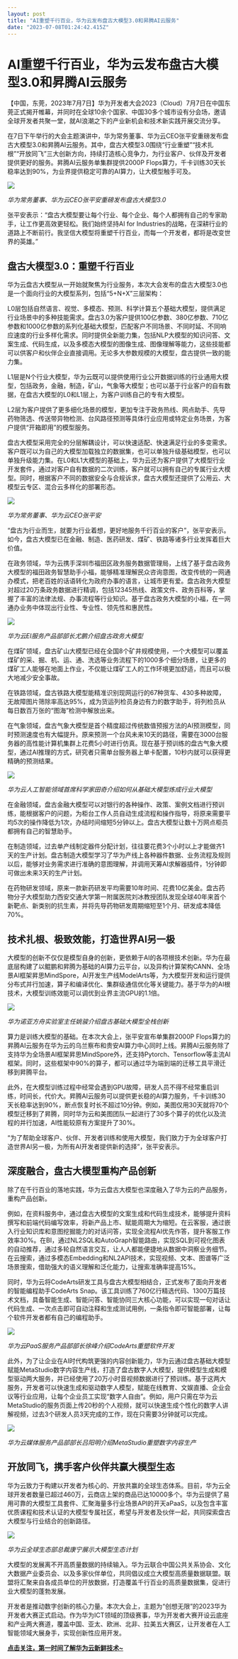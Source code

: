 ```yaml
---
layout: post
title: "AI重塑千行百业，华为云发布盘古大模型3.0和昇腾AI云服务"
date: "2023-07-08T01:24:42.415Z"
---
```

AI重塑千行百业，华为云发布盘古大模型3.0和昇腾AI云服务
==============================

【中国，东莞，2023年7月7日】华为开发者大会2023（Cloud）7月7日在中国东莞正式揭开帷幕，并同时在全球10余个国家、中国30多个城市设有分会场，邀请全球开发者共聚一堂，就AI浪潮之下的产业新机会和技术新实践开展交流分享。

在7日下午举行的大会主题演讲中，华为常务董事、华为云CEO张平安重磅发布盘古大模型3.0和昇腾AI云服务。其中，盘古大模型3.0围绕“行业重塑”“技术扎根”“开放同飞”三大创新方向，持续打造核心竞争力，为行业客户、伙伴及开发者提供更好的服务。昇腾AI云服务单集群提供2000P Flops算力，千卡训练30天长稳率达到90%，为业界提供稳定可靠的AI算力，让大模型触手可及。

![](https://pic4.zhimg.com/80/v2-a24a661e138605a210bae67323fada7b_720w.webp)

_华为常务董事、华为云CEO张平安重磅发布盘古大模型3.0_

张平安表示：“盘古大模型要让每个行业、每个企业、每个人都拥有自己的专家助手，让工作更高效更轻松。我们始终坚持AI for Industries的战略，在深耕行业的道路上不断前行。我坚信大模型将重塑千行百业，而每一个开发者，都将是改变世界的英雄。”

盘古大模型3.0：重塑千行百业
---------------

华为云盘古大模型从一开始就聚焦为行业服务，本次大会发布的盘古大模型3.0也是一个面向行业的大模型系列，包括“5+N+X”三层架构：

L0层包括自然语言、视觉、多模态、预测、科学计算五个基础大模型，提供满足行业场景中的多种技能需求。盘古3.0为客户提供100亿参数、380亿参数、710亿参数和1000亿参数的系列化基础大模型，匹配客户不同场景、不同时延、不同响应速度的行业多样化需求。同时提供全新能力集，包括NLP大模型的知识问答、文案生成、代码生成，以及多模态大模型的图像生成、图像理解等能力，这些技能都可以供客户和伙伴企业直接调用。无论多大参数规模的大模型，盘古提供一致的能力集。

L1层是N个行业大模型，华为云既可以提供使用行业公开数据训练的行业通用大模型，包括政务，金融，制造，矿山，气象等大模型；也可以基于行业客户的自有数据，在盘古大模型的L0和L1层上，为客户训练自己的专有大模型。

L2层为客户提供了更多细化场景的模型，更加专注于政务热线、网点助手、先导药物筛选、传送带异物检测、台风路径预测等具体行业应用或特定业务场景，为客户提供“开箱即用”的模型服务。

盘古大模型采用完全的分层解耦设计，可以快速适配、快速满足行业的多变需求。客户既可以为自己的大模型加载独立的数据集，也可以单独升级基础模型，也可以单独升级能力集。在L0和L1大模型的基础上，华为云还为客户提供了大模型行业开发套件，通过对客户自有数据的二次训练，客户就可以拥有自己的专属行业大模型。同时，根据客户不同的数据安全与合规诉求，盘古大模型还提供了公用云、大模型云专区、混合云多样化的部署形态。

![](https://pic3.zhimg.com/80/v2-dd5423a26b538265f2ea116ccebc8c16_720w.webp)

_华为常务董事、华为云CEO张平安_

“盘古为行业而生，就要为行业着想，更好地服务千行百业的客户”，张平安表示。如今，盘古大模型已在金融、制造、医药研发、煤矿、铁路等诸多行业发挥着巨大价值。

在政务领域，华为云携手深圳市福田区政务服务数据管理局，上线了基于盘古政务大模型的福田政务智慧助手小福，能够精准理解民众咨询意图，改变传统的一网通办模式，把老百姓的话语转化为政府办事的语言，让城市更有爱。盘古政务大模型对超过20万条政务数据进行精调，包括12345热线、政策文件、政务百科等，掌握了丰富的法律法规、办事流程等行业知识。基于盘古政务大模型的小福，在一网通办业务中体现出行业性、专业性、领先性和惠民性。

![](https://pic1.zhimg.com/80/v2-edecc13ed5a449116089a29a50e7cdec_720w.webp)

_华为云EI服务产品部部长尤鹏介绍盘古政务大模型_

在煤矿领域，盘古矿山大模型已经在全国8个矿井规模使用，一个大模型可以覆盖煤矿的采、掘、机、运、通、洗选等业务流程下的1000多个细分场景，让更多的煤矿工人能够在地面上作业，不仅能让煤矿工人的工作环境更加舒适，而且可以极大地减少安全事故。

在铁路领域，盘古铁路大模型能精准识别现网运行的67种货车、430多种故障，无故障图片筛除率高达95%，成为货运列检员身边有力的数字助手，将列检员从每日数百万张的“图海”检测中解放出来。

在气象领域，盘古气象大模型是首个精度超过传统数值预报方法的AI预测模型，同时预测速度也有大幅提升。原来预测一个台风未来10天的路径，需要在3000台服务器的高性能计算机集群上花费5小时进行仿真。现在基于预训练的盘古气象大模型，通过AI推理的方式，研究者只需单台服务器上单卡配置，10秒内就可以获得更精确的预测结果。

![](https://pic2.zhimg.com/80/v2-f5589cca76ac68b20a9f66280654da4d_720w.webp)

_华为云人工智能领域首席科学家田奇介绍如何从基础大模型炼成行业大模型_

在金融领域，盘古金融大模型可以对银行的各种操作、政策、案例文档进行预训练，能根据客户的问题，为柜台工作人员自动生成流程和操作指导，将原来需要平均5次的操作降低为1次，办结时间缩短5分钟以上。盘古大模型让数十万网点柜员都拥有自己的智慧助手。

在制造领域，过去单产线制定器件分配计划，往往要花费3个小时以上才能做齐1天的生产计划。盘古制造大模型学习了华为产线上各种器件数据、业务流程及规则以后，能够对业务需求进行准确的意图理解，并调用天筹AI求解器插件，1分钟即可做出未来3天的生产计划。

在药物研发领域，原来一款新药研发平均需要10年时间、花费10亿美金。盘古药物分子大模型助力西安交通大学第一附属医院刘冰教授团队发现全球40年来首个新靶点、新类别的抗生素，并将先导药物研发周期缩短至1个月、研发成本降低70%。

技术扎根、极致效能，打造世界AI另一极
-------------------

大模型的创新不仅仅是模型自身的创新，更依赖于AI的各项根技术创新。华为在最底层构建了以鲲鹏和昇腾为基础的AI算力云平台，以及异构计算架构CANN、全场景AI框架昇思MindSpore，AI开发生产线ModelArts等，为大模型开发和运行提供分布式并行加速，算子和编译优化、集群级通信优化等关键能力。基于华为的AI根技术，大模型训练效能可以调优到业界主流GPU的1.1倍。

![](https://pic4.zhimg.com/80/v2-26d9f1ff0b293c52ac068893200f6487_720w.webp)

_华为诺亚方舟实验室主任姚骏介绍盘古基础大模型全栈创新_

算力是训练大模型的基础。在本次大会上，张平安宣布单集群2000P Flops算力的昇腾AI云服务在华为云的乌兰察布和贵安AI算力中心同时上线。昇腾AI云服务除了支持华为全场景AI框架昇思MindSpore外，还支持Pytorch、Tensorflow等主流AI框架。同时，这些框架中90%的算子，都可以通过华为端到端的迁移工具平滑迁移到昇腾平台。

此外，在大模型训练过程中经常会遇到GPU故障，研发人员不得不经常重启训练，时间长，代价大。昇腾AI云服务可以提供更长稳的AI算力服务，千卡训练30天长稳率达到90%，断点恢复时长不超过10分钟。例如，美图仅用30天就将70个模型迁移到了昇腾，同时华为云和美图团队一起进行了30多个算子的优化以及流程的并行加速，AI性能较原有方案提升了30%。

“为了帮助全球客户、伙伴、开发者训练和使用大模型，我们致力于为全球客户打造世界AI另一极，为所有AI开发者提供新的选择”，张平安表示。

深度融合，盘古大模型重构产品创新
----------------

除了在千行百业的落地实践，华为云盘古大模型也深度融入了华为云的产品服务，重构产品创新。

例如，在资料服务中，通过盘古大模型的文案生成和代码生成技术，能够提升资料撰写和前端代码编写效率，将新产品上市、赋能周期大为缩短。在云客服，通过嵌入行业知识库和意图挖掘能力的对话问答，实现全流程AI优先作答，提升客服工作效率30%。在BI，通过NL2SQL和AutoGraph智能路由，实现SQL到可视化图表的自动推荐，通过多轮自然语言交互，让人人都能便捷地从数据中洞察业务细节。在云搜索，通过多模态Embedding和NL2API技术，实现视频、文本、图谱等广泛场景搜索，借助强大的语义理解和泛化能力，让搜索准确率提高15%。

同时，华为云将CodeArts研发工具与盘古大模型相结合，正式发布了面向开发者的智能编程助手CodeArts Snap。该工具训练了760亿行精选代码、1300万篇技术文档，具备智能生成、智能问答、智能协同三大核心功能，可以实现一句对话让代码生成、一次点击即可自动注释和生成测试用例，一条指令即可智能部署，让每个软件开发者都有自己的编程助手。

![](https://pic4.zhimg.com/80/v2-3ae08611b58cf9081365ce39c8506353_720w.webp)

_华为云PaaS服务产品部部长徐峰介绍CodeArts重塑软件开发_

此外，为了让企业在AI时代构筑更强的内容创新能力，华为云通过盘古基础大模型赋能MetaStudio数字内容生产线，打造了盘古数字人大模型，提供模型生成和模型驱动两大服务，并已经使用了20万小时音视频数据进行了预训练。基于这两大服务，开发者可以快速生成和驱动数字人模型，赋能在线教育、文娱直播、企业会议等行业应用，让每个企业员工实现“数字人自由”。例如，用户只需在华为云MetaStudio的服务页面上传20秒的个人视频，就可以快速生成个性化的数字人讲解视频，过去3个研发人员3天完成的工作，现在只需要3分钟就可以完成。

![](https://pic3.zhimg.com/80/v2-b4778e8a6b68201f8f018564dc0193ea_720w.webp)

_华为云媒体服务产品部部长吕阳明介绍MetaStudio重塑数字内容生产_

开放同飞，携手客户伙伴共赢大模型生态
------------------

华为云致力于构建以开发者为核心的、开放共赢的全球生态体系。目前，华为云全球开发者数量已超过460万，云商店上架的商品已达10000多个。华为云提供了易用可靠的大模型工具套件、汇聚海量多行业场景API的开天aPaaS，以及包含丰富优质课程和技术认证的大模型专属社区，希望与开发者及伙伴一起，共同探索盘古大模型与行业结合的创新路径。

![](https://pic2.zhimg.com/80/v2-c480eb486b14bc73fc4e154bb8efa775_720w.webp)

_华为云全球生态部总裁康宁展示大模型生态计划_

大模型的发展离不开高质量数据的持续输入。华为云联合中国公共关系协会、文化大数据产业委员会、以及多家伙伴单位，共同倡议成立大模型高质量数据联盟。联盟将汇聚来自各成员单位的开放数据，打造覆盖千行百业的高质量数据集，促进行业大模型的蓬勃发展。

开发者是推动数字创新的核心力量。本次大会上，主题为“创想无限”的2023华为开发者大赛正式启动。作为华为ICT领域的顶级赛事，华为开发者大赛开设云底座和产业两大赛道，覆盖中国、亚太、欧洲、北非、拉美五大赛区，让开发者在人工智能领域大展身手，实现创新性应用开发。

**[点击关注，第一时间了解华为云新鲜技术~](https://bbs.huaweicloud.com/blogs?utm_source=cnblog&utm_medium=bbs-ex&utm_campaign=other&utm_content=content)**